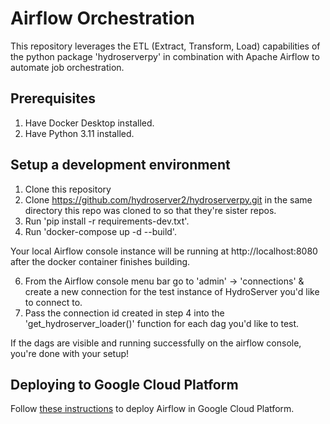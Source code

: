 # Airflow Orchestration

This repository leverages the ETL (Extract, Transform, Load) capabilities of the python package 'hydroserverpy' in combination with Apache Airflow to automate job orchestration.

## Prerequisites

1. Have Docker Desktop installed.
2. Have Python 3.11 installed.

## Setup a development environment

1. Clone this repository
2. Clone https://github.com/hydroserver2/hydroserverpy.git in the same directory this repo was cloned to so that they're sister repos.
3. Run 'pip install -r requirements-dev.txt'.
4. Run 'docker-compose up -d --build'.

Your local Airflow console instance will be running at http://localhost:8080 after the docker container finishes building.

6. From the Airflow console menu bar go to 'admin' -> 'connections' & create a new connection for the test instance of HydroServer you'd like to connect to.
7. Pass the connection id created in step 4 into the 'get_hydroserver_loader()' function for each dag you'd like to test.

If the dags are visible and running successfully on the airflow console, you're done with your setup!

## Deploying to Google Cloud Platform

Follow [these instructions](https://github.com/hydroserver2/hydroserver-airflow-orchestration/blob/main/docs/deployment/gcp/gcp-deployment.md) to deploy Airflow in Google Cloud Platform.

